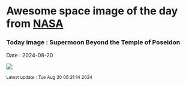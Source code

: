 
# Awesome space image of the day from [NASA](https://api.nasa.gov/)

### Today image : Supermoon Beyond the Temple of Poseidon
Date : 2024-08-20

![](https://apod.nasa.gov/apod/image/2408/SupermoonPoseidon_Maragos_960.jpg)

<small>Latest update : Tue Aug 20 06:21:14 2024</small>
        
